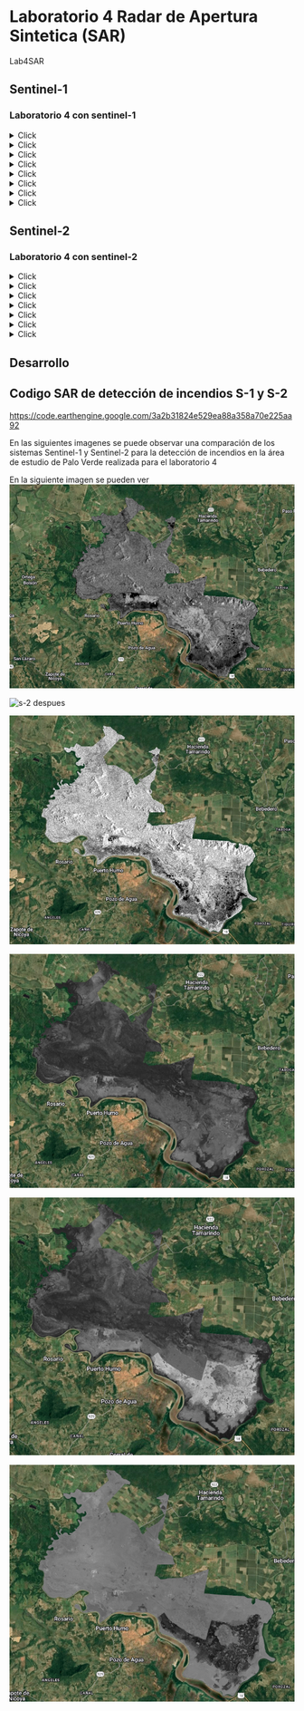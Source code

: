 # Laboratorio 4 Radar de Apertura Sintetica (SAR)

Lab4SAR

## Sentinel-1
### Laboratorio 4 con sentinel-1

<details>
  <summary>Click</summary>
  Se importa las capas y el ROI de Palo Verde
  
```js
var roi = ee.FeatureCollection('projects/mtb2023-399203/assets/Palo_verde');
Map.addLayer(roi, {color: 'green'}, 'ROI');
Map.centerObject(roi, 12);

```

</details>


<details>
  <summary>Click</summary>
  Se llama la colección de imagenes de S1, escogiendo la polarización y la orita en este caso desendente
  
```js
var s1 = ee.ImageCollection('COPERNICUS/S1_GRD')
        //.filter(ee.Filter.listContains('transmitterReceiverPolarisation', 'VV','VH'))
        .filter(ee.Filter.eq('instrumentMode', 'IW'))
        .filter(ee.Filter.eq('orbitProperties_pass', 'DESCENDING')) // puede ajustar a ASCENDING
        .filterBounds(roi)
        Map.addLayer( beforeinc,{bands: ['VV'], min: -15, max: -5, gamma: 1.2}, 'antes del incendio sin speckle', 0);

```

</details>

<details>
  <summary>Click</summary>
  Se reduce el speckle o riudo, utilizando un filtro
  
```js
//filtro para reducir el speckle
var SMOOTHING_RADIUS = 50;
var beforeinc = beforeinc.focal_mean(SMOOTHING_RADIUS, 'circle', 'meters');
var afterinc = afterinc.focal_mean(SMOOTHING_RADIUS, 'circle', 'meters');

```

</details>

<details>
  <summary>Click</summary>
  Se seleccionan las bandas según el estudio realizado para visualizar la zona en este caso se utiliza VV
  
```js
var visualization = {
  bands: ['VH'],  
  min: -20,
  max: -5,
};

```

</details>

<details>
  <summary>Click</summary>
  Se añaden las capas de visualizacion tanto antes como despues del incendio
  
```js
Map.addLayer( beforeinc,visualization, 'antes del incendio',0);
Map.addLayer(afterinc, visualization, 'despues del incendio',0);

```

</details>

<details>
  <summary>Click</summary>
  Se realiza una combinación para unir el antes y el despues en una sola imagen y su visualización
  
```js
var coll = beforeinc.addBands(afterinc)
print(coll, 'coleccion junta')
Map.addLayer(coll,imageVisParam, 'Sentinel-1')

```

</details>

<details>
  <summary>Click</summary>
  Se realiza una expresión combinando dos bandas para medir el indice de cambio de las imagenes y su visualización
  
```js
var change = coll.expression ('VH / VH_1', {
    'VH': coll.select ('VH'),   
    'VH_1': coll.select ('VH_1')})
    .toDouble().rename('change');

Map.addLayer(change, {min: 0,max:2},'Raster de cambio', 0);
print(change, 'cambio')

var coll2 = coll.addBands(change)
print(coll2, 'coleccion junta con cambio')

```

</details>

<details>
  <summary>Click</summary>
  Se identifican las zonas quemadas mediante un umbral que nosotros proporcionamos y su visualización
  
```js
var DIFF_UPPER_THRESHOLD = 0.75; 
var zonas_quemadas = change.lt(DIFF_UPPER_THRESHOLD);
Map.addLayer(zonas_quemadas.updateMask(zonas_quemadas),{palette:"D5421E"},'zonas quemadas',1);

```

</details>


## Sentinel-2
### Laboratorio 4 con sentinel-2

<details>
  <summary>Click</summary>
  Para s2 utilizamos un emascaramiento en las nubes ya que no es un SAR, entonces lo primero es realizar esto
  
```js
function cloudMask(image){
  var scl = image.select('SCL');
  var mask = scl.eq(3).or(scl.gte(7).and(scl.lte(10)));
  return image.updateMask(mask.eq(0));
}

```

</details>


<details>
  <summary>Click</summary>
  Se llama a la colección de imagenes de s2 añadiendo el filtro de nuestro ROI y fechas del estudio
  
```js
var s2 = ee.ImageCollection("COPERNICUS/S2_SR_HARMONIZED").filterBounds(roi) 
  .filterDate('2023-01-01', '2023-12-31') 
  .filterBounds(roi) 
  .map(cloudMask) 
   print(s2)

```

</details>


<details>
  <summary>Click</summary>
  Se añaden los filtros para las fechas antes del incendio y despues del incendio
  
```js
var antes = s2.filter(ee.Filter.or(
 ee.Filter.date('2023-04-01', '2023-04-28')))
print(antes, 'antes del incendio s2');
var despues = s2.filter(ee.Filter.or(
 ee.Filter.date('2023-05-10', '2023-06-01')))
print( despues, 'despues del incendio s2');

```

</details>


<details>
  <summary>Click</summary>
  Se añaden las dos colecciones (antes y despues) en una sola imagen
  
```js
var antes2 = antes.mosaic().clip(roi) 
var despues2 =  despues.mosaic().clip(roi)
print(antes, 'imagen antes del incendio')
print(despues, 'imagen despues del incendio')

```

</details>


<details>
  <summary>Click</summary>
  Se añaden las dos colecciones (antes y despues) en una sola imagen y su visualización
  
```js
var antes2 = antes.mosaic().clip(roi) 
var despues2 =  despues.mosaic().clip(roi)
print(antes, 'imagen antes del incendio')
print(despues, 'imagen despues del incendio')
Map.addLayer( antes2,{bands: ['B4', 'B3', 'B2'], min: 354.3920564417735, max: 1282.2158558183125, gamma: 1.2}, 'antes del incendio s2', 0);


```

</details>


<details>
  <summary>Click</summary>
  Se realiza una expresion para los indices de vegetacion en este caso nbr indice normalizado de area quemada y su visualización
  
```js
var preNBR = antes2.normalizedDifference(['B8', 'B12']).rename('nbr');
var postNBR = despues2.normalizedDifference(['B8', 'B12']).rename('nbr');
print(preNBR)

Map.addLayer(preNBR, 
{bands: ['nbr'], min: 0.018902123252200934, max:0.7007203002942072 , gamma: 1.2}, 'nbr antes'); 

Map.addLayer(postNBR, 
{bands: ['nbr'], min: 0.018902123252200934, max:0.7007203002942072 , gamma: 1.2}, 'nbr despues');

var dNBR_unscaled = preNBR.subtract(postNBR);
var dNBR = dNBR_unscaled.multiply(1000);

print("Difference Normalized Burn Ratio: ", dNBR);
var grey = ['white', 'black'];

Map.addLayer(preNBR, {min: -1, max: 1, palette: grey}, 'Prefire Normalized Burn Ratio');
Map.addLayer(postNBR, {min: -1, max: 1, palette: grey}, 'Postfire Normalized Burn Ratio');
Map.addLayer(dNBR, {min: -1000, max: 1000, palette: grey}, 'dNBR greyscale');

```

</details>


<details>
  <summary>Click</summary>
  Por ultimo en s2 para visualizar con colores se añade lo siguiente segun la clasificación deseada para el umbral de zonas quemadas y añadimos los codigos de colores para diferenciarla
  
```js
var sld_intervals =
  '<RasterSymbolizer>' +
    '<ColorMap type="intervals" extended="false" >' +
      '<ColorMapEntry color="#ffffff" quantity="-500" label="-500"/>' +
      '<ColorMapEntry color="#7a8737" quantity="-250" label="-250" />' +
      '<ColorMapEntry color="#acbe4d" quantity="-100" label="-100" />' +
      '<ColorMapEntry color="#0ae042" quantity="100" label="100" />' +
      '<ColorMapEntry color="#fff70b" quantity="270" label="270" />' +
      '<ColorMapEntry color="#ffaf38" quantity="440" label="440" />' +
      '<ColorMapEntry color="#ff641b" quantity="660" label="660" />' +
      '<ColorMapEntry color="#a41fd6" quantity="2000" label="2000" />' +
    '</ColorMap>' +
  '</RasterSymbolizer>';

Map.addLayer(dNBR.sldStyle(sld_intervals), {}, 'dNBR classified');

var thresholds = ee.Image([-1000, -251, -101, 99, 269, 439, 659, 2000]);
var classified = dNBR.lt(thresholds).reduce('sum').toInt();


```

</details>



## Desarrollo
## Codigo SAR de detección de incendios S-1 y S-2
https://code.earthengine.google.com/3a2b31824e529ea88a358a70e225aa92

En las siguientes imagenes se puede observar una comparación de los sistemas Sentinel-1 y Sentinel-2 para la detección de incendios en la área de estudio de Palo Verde realizada para el laboratorio 4




En la siguiente imagen se pueden ver
![s-1 antes](https://github.com/JosephVillarrealVega/LAB4/blob/e7a7e9a562da094e01d9c40425a8dd42693932f9/S-1%20antes%20del%20incendio.PNG)

![s-2 despues]()

![antes de speckle](https://github.com/JosephVillarrealVega/LAB4/blob/e7a7e9a562da094e01d9c40425a8dd42693932f9/S-1%20antes%20del%20incendio%20sin%20speckle.PNG)

![nbr antes](https://github.com/JosephVillarrealVega/LAB4/blob/e7a7e9a562da094e01d9c40425a8dd42693932f9/NBR%20antes%20del%20incendio.PNG)

![nbr despues](https://github.com/JosephVillarrealVega/LAB4/blob/e7a7e9a562da094e01d9c40425a8dd42693932f9/NBR%20despues%20del%20incendio.PNG)

![escala de grises nbr](https://github.com/JosephVillarrealVega/LAB4/blob/e7a7e9a562da094e01d9c40425a8dd42693932f9/dNBR%20a%20escala%20de%20grises.PNG)
